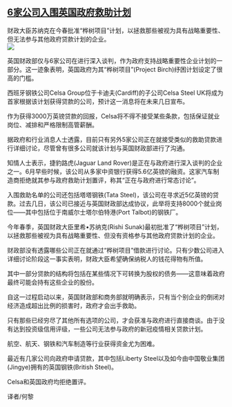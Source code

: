 <!--1593298328000-->
[6家公司入围英国政府救助计划](https://cn.ft.com/story/001088297?full=y)
------

<div></div><div class="story-lead">财政大臣苏纳克在今春批准“桦树项目”计划，以拯救那些被视为具有战略重要性、但无法参与其他政府贷款计划的企业。</div><div class=" story-image image"><img src="https://thumbor.ftacademy.cn/unsafe/1340x754/https://thumbor.ftacademy.cn/unsafe/picture/7/000095407_piclink.jpg"></div><div class="story-body"><div id="story-body-container"><p>英国财政部仅与6家公司在进行深入谈判，作为政府支持战略重要性企业计划的一部分。这一迹象表明，英国政府为其“桦树项目”(Project Birch)纾困计划设定了很高的门槛。</p><p>西班牙钢铁公司Celsa Group位于卡迪夫(Cardiff)的子公司Celsa Steel UK将成为首家根据该计划获得贷款的公司，预计这一消息将在未来几日宣布。</p><p>作为获得3000万英镑贷款的回报，Celsa将不得不接受某些条款，包括保证就业岗位、减排和严格限制高管薪酬。</p><p>据政府和行业消息人士透露，目前只有另外5家公司正在就接受类似的救助贷款进行详细讨论，尽管曾有很多公司就该计划与英国财政部进行了沟通。</p><div  data-o-ads-name="mpu-middle1" class="o-ads in-article-advert" data-o-ads-formats-default="false"  data-o-ads-formats-small="FtcMobileMpu"  data-o-ads-formats-medium="FtcMpu" data-o-ads-formats-large="FtcMpu" data-o-ads-formats-extra="FtcMpu" data-o-ads-targeting="cnpos=middle1;" data-cy='[{"devices":["PC","iPhoneWeb","AndroidWeb","iPhoneApp","AndroidApp"],"pattern":"MPU","position":"Middle1","container":"mpuInStory"}]'></div><p>知情人士表示，捷豹路虎(Jaguar Land Rover)是正在与政府进行深入谈判的企业之一。6月早些时候，该公司从多家中资银行获得5.6亿英镑的融资。这家汽车制造商拒绝就其参与政府救助计划置评，称其“正在与政府进行常态讨论”。</p><p>入围救助名单的公司还包括塔塔钢铁(Tata Steel)，该公司在寻求近5亿英镑的贷款。过去几日，该公司已接近与英国财政部达成协议，此举将支持8000个就业岗位——其中包括位于南威尔士塔尔伯特港(Port Talbot)的钢铁厂。</p><p>今年春季，英国财政大臣里希•苏纳克(Rishi Sunak)最初批准了“桦树项目”计划，以拯救那些被视为具有战略重要性、但没有资格参与其他政府贷款计划的企业。</p><p>财政部没有透露哪些公司正在就通过“桦树项目”借款进行讨论。只有少数公司进入详细讨论阶段这一事实表明，财政大臣希望确保纳税人的钱花得物有所值。</p><p>其中一部分贷款的结构将包括在某些情况下可转换为股权的债务——这意味着政府最终可能会持有这些企业的股份。</p><p>自这一过程启动以来，英国财政部和商务部就明确表示，只有当个别企业的倒闭对经济造成超出比例的损害时，政府才会出手救助。</p><div data-o-ads-name="mpu-middle2" class="o-ads in-article-advert" data-o-ads-formats-default="false"  data-o-ads-formats-small="FtcMobileMpu"  data-o-ads-formats-medium="false" data-o-ads-formats-large="false" data-o-ads-formats-extra="false" data-o-ads-targeting="cnpos=middle2;" data-cy='[{"devices":["iPhoneWeb","AndroidWeb","iPhoneApp","AndroidApp"],"pattern":"MPU","position":"Middle2","container":"mpuInStory"}]'></div><p>只有那些已经穷尽了其他所有选项的公司，才会获准与政府进行直接商谈。由于没有达到投资级信用评级，一些公司无法参与政府的新冠疫情相关贷款计划。</p><p>航空、航天、钢铁和汽车制造等行业获得资金尤为困难。</p><p>最近有几家公司向政府申请贷款，其中包括Liberty Steel以及如今由中国敬业集团(Jingye)拥有的英国钢铁(British Steel)。</p><p>Celsa和英国政府均拒绝置评。</p><p>译者/何黎</p></div><div class="clearfloat"></div></div>
